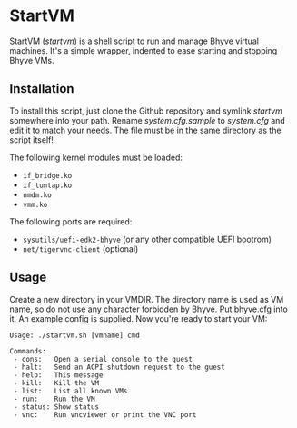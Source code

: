 # StartVM

StartVM (*startvm*) is a shell script to run and manage Bhyve virtual
machines. It's a simple wrapper, indented to ease starting and stopping
Bhyve VMs.


## Installation

To install this script, just clone the Github repository and symlink
*startvm* somewhere into your path. Rename *system.cfg.sample* to
*system.cfg* and edit it to match your needs. The file must be in the
same directory as the script itself!

The following kernel modules must be loaded:
* `if_bridge.ko`
* `if_tuntap.ko`
* `nmdm.ko`
* `vmm.ko`

The following ports are required:
* `sysutils/uefi-edk2-bhyve` (or any other compatible UEFI bootrom)
* `net/tigervnc-client` (optional)


## Usage

Create a new directory in your VMDIR. The directory name is used as VM
name, so do not use any character forbidden by Bhyve. Put bhyve.cfg into
it. An example config is supplied. Now you're ready to start your VM:

    Usage: ./startvm.sh [vmname] cmd
    
    Commands:
     - cons:   Open a serial console to the guest
     - halt:   Send an ACPI shutdown request to the guest
     - help:   This message
     - kill:   Kill the VM
     - list:   List all known VMs
     - run:    Run the VM
     - status: Show status
     - vnc:    Run vncviewer or print the VNC port
